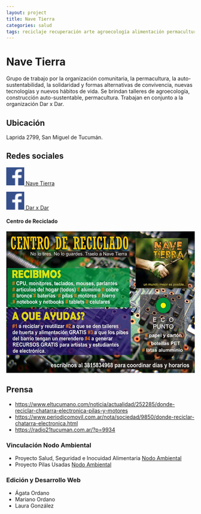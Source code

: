 ```yaml
---
layout: project
title: Nave Tierra
categories: salud
tags: reciclaje recuperación arte agroecología alimentación permacultura naturaleza educación reciprocidad
---
```


# Nave Tierra
Grupo de trabajo por la organización comunitaria, la permacultura, la auto-sustentabilidad, la solidaridad y formas alternativas de convivencia, nuevas tecnologías y nuevos hábitos de vida. Se brindan talleres de agroecología, construcción auto-sustentable, permacultura. Trabajan en conjunto a la organización Dar x Dar.

## Ubicación
Laprida 2799, San Miguel de Tucumán.

## Redes sociales
<a href="https://www.facebook.com/navetierratucuman/">![facebook](/assets/images/logos/facebook.png) Nave Tierra</a>

<a href="https://www.facebook.com/darxdartucuman/">![facebook](/assets/images/logos/facebook.png) Dar x Dar</a>


#### Centro de Reciclado
![navetierra](/assets/images/portales/navetierra.jpg)


## Prensa
+ https://www.eltucumano.com/noticia/actualidad/252285/donde-reciclar-chatarra-electronica-pilas-y-motores
+ https://www.periodicomovil.com.ar/nota/sociedad/9850/donde-reciclar-chatarra-electronica.html
+ https://radio21tucuman.com.ar/?p=9934


### Vinculación Nodo Ambiental
- Proyecto Salud, Seguridad e Inocuidad Alimentaria <a href="https://nodoambiental.org">Nodo Ambiental</a>
- Proyecto Pilas Usadas <a href="https://nodoambiental.org">Nodo Ambiental</a>

### Edición y Desarrollo Web
- Ágata Ordano
- Mariano Ordano
- Laura González
